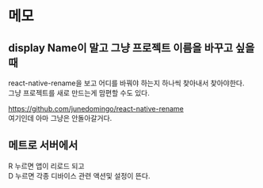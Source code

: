 # 메모

## display Name이 말고 그냥 프로젝트 이름을 바꾸고 싶을때
react-native-rename을 보고 어디를 바꿔야 하는지 하나씩 찾아내서 찾아야한다.    
그냥 프로젝트를 새로 만드는게 맘편할 수도 있다.   

https://github.com/junedomingo/react-native-rename    
여기인데 아마 그냥은 안돌아갈거다.




## 메트로 서버에서
R 누르면 앱이 리로드 되고    
D 누르면 각종 디바이스 관련 액션및 설정이 뜬다.    
